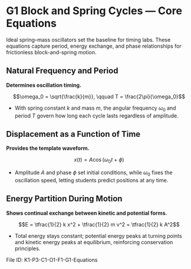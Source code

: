 # G1 Block and Spring Cycles — Core Equations

Ideal spring–mass oscillators set the baseline for timing labs. These equations capture period, energy exchange, and phase relationships for frictionless block-and-spring motion.

## Natural Frequency and Period
**Determines oscillation timing.**

$$\omega_0 = \sqrt{\frac{k}{m}}, \qquad T = \frac{2\pi}{\omega_0}$$

- With spring constant $k$ and mass $m$, the angular frequency $\omega_0$ and period $T$ govern how long each cycle lasts regardless of amplitude.

## Displacement as a Function of Time
**Provides the template waveform.**

$$x(t) = A \cos(\omega_0 t + \phi)$$

- Amplitude $A$ and phase $\phi$ set initial conditions, while $\omega_0$ fixes the oscillation speed, letting students predict positions at any time.

## Energy Partition During Motion
**Shows continual exchange between kinetic and potential forms.**

$$E = \tfrac{1}{2} k x^2 + \tfrac{1}{2} m v^2 = \tfrac{1}{2} k A^2$$

- Total energy stays constant; potential energy peaks at turning points and kinetic energy peaks at equilibrium, reinforcing conservation principles.

File ID: K1-P3-C1-O1-F1-G1-Equations
